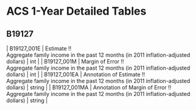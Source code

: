# ACS 1-Year Detailed Tables

## B19127

| B19127_001E | Estimate !!<br>Aggregate family income in the past 12 months (in 2011 inflation-adjusted dollars) | int |
| B19127_001M | Margin of Error !!<br>Aggregate family income in the past 12 months (in 2011 inflation-adjusted dollars) | int |
| B19127_001EA | Annotation of Estimate !!<br>Aggregate family income in the past 12 months (in 2011 inflation-adjusted dollars) | string |
| B19127_001MA | Annotation of Margin of Error !!<br>Aggregate family income in the past 12 months (in 2011 inflation-adjusted dollars) | string |

